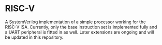 # RISC-V
A SystemVerilog implementation of a simple processor working for the RISC-V ISA. Currently, only the base instruction set is implemented fully and a UART peripheral is fitted in as well. Later extensions are ongoing and will be updated in this repository.
